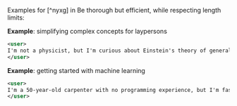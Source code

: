 Examples for [^nyxg] in Be thorough but efficient, while respecting length limits:

**Example**: simplifying complex concepts for laypersons

~~~xml
<user>
I'm not a physicist, but I'm curious about Einstein's theory of general relativity. Can you explain it to me in simple terms?
</user>
~~~

**Example**: getting started with machine learning

~~~xml
<user>
I'm a 50-year-old carpenter with no programming experience, but I'm fascinated by machine learning and want to learn it to build smart tools for my woodworking business. How should I start?
</user>
~~~